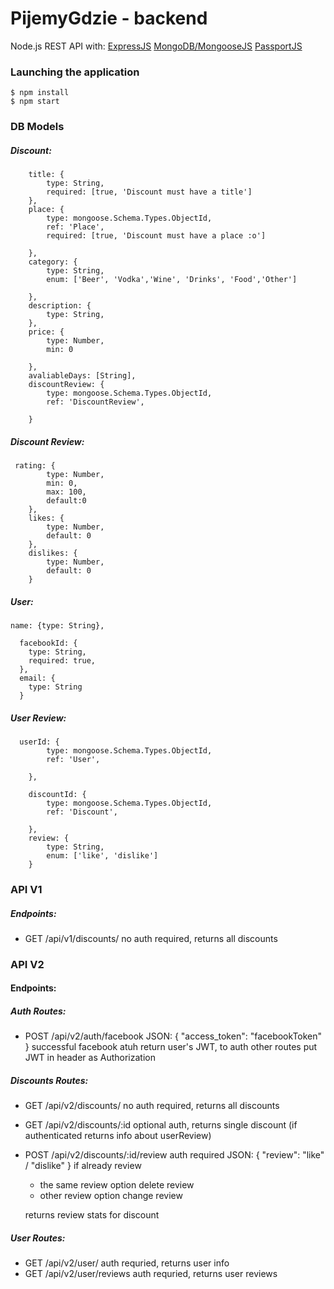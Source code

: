 # PijemyGdzie - backend
Node.js REST API with: 
[ExpressJS](https://expressjs.com/)
[MongoDB/MongooseJS](https://mongoosejs.com/) 
[PassportJS](http://www.passportjs.org/)


### Launching the application
```
$ npm install
$ npm start
```
### DB Models
##### Discount:
```
	title: {
        type: String,
        required: [true, 'Discount must have a title']
    },
    place: {
        type: mongoose.Schema.Types.ObjectId,
        ref: 'Place',
        required: [true, 'Discount must have a place :o']

    },
    category: {
        type: String,
        enum: ['Beer', 'Vodka','Wine', 'Drinks', 'Food','Other']
        
    },
    description: {
        type: String,
    },
    price: {
        type: Number,
        min: 0
        
    },
    avaliableDays: [String],
    discountReview: {
        type: mongoose.Schema.Types.ObjectId,
        ref: 'DiscountReview',

    }
```
##### Discount Review:
```
 rating: {
        type: Number,
        min: 0,
        max: 100,
        default:0
    },
    likes: {
        type: Number,
        default: 0
    },
    dislikes: {
        type: Number,
        default: 0
    }
```
##### User:
```
name: {type: String}, 

  facebookId: {
    type: String, 
    required: true, 
  },
  email: {
    type: String
  }
```
##### User Review:
```
  userId: {
        type: mongoose.Schema.Types.ObjectId,
        ref: 'User',

    },

    discountId: {
        type: mongoose.Schema.Types.ObjectId,
        ref: 'Discount',

    },
    review: {
        type: String,
        enum: ['like', 'dislike']
    }
```
### API V1
##### Endpoints:
 - GET /api/v1/discounts/ 
 no auth required, returns all discounts

### API V2
#### Endpoints:
##### Auth Routes:
 - POST /api/v2/auth/facebook
 JSON: {
     "access_token": "facebookToken"
    }
successful facebook atuh return user's JWT, to auth other routes put JWT in header as Authorization
##### Discounts Routes:
 - GET /api/v2/discounts/
 no auth required, returns all discounts
 - GET /api/v2/discounts/:id
 optional auth, returns single discount (if authenticated returns info about userReview)
- POST /api/v2/discounts/:id/review
auth required
JSON: 
{
"review": "like" / "dislike" 
   }
if already review 
    - the same review option delete review
    - other review option change review

    returns review stats for discount
##### User Routes:
- GET /api/v2/user/
auth requried, returns user info
- GET /api/v2/user/reviews
auth requried, returns user reviews



    
  

